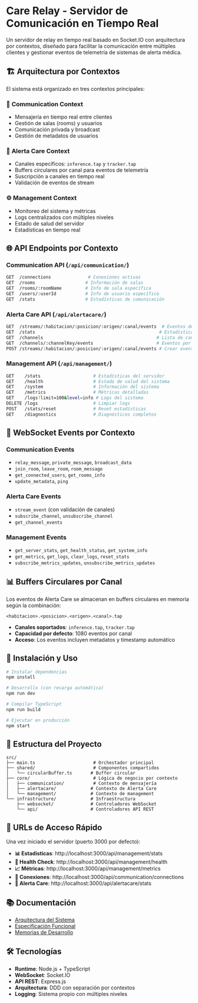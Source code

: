# Care Relay - Servidor de Comunicación en Tiempo Real

Un servidor de relay en tiempo real basado en Socket.IO con arquitectura por contextos, diseñado para facilitar la comunicación entre múltiples clientes y gestionar eventos de telemetría de sistemas de alerta médica.

## 🏗️ Arquitectura por Contextos

El sistema está organizado en tres contextos principales:

### 💬 **Communication Context**
- Mensajería en tiempo real entre clientes
- Gestión de salas (rooms) y usuarios
- Comunicación privada y broadcast
- Gestión de metadatos de usuarios

### 🚨 **Alerta Care Context**
- Canales específicos: `inference.tap` y `tracker.tap`
- Buffers circulares por canal para eventos de telemetría
- Suscripción a canales en tiempo real
- Validación de eventos de stream

### ⚙️ **Management Context**
- Monitoreo del sistema y métricas
- Logs centralizados con múltiples niveles
- Estado de salud del servidor
- Estadísticas en tiempo real

## 🌐 API Endpoints por Contexto

### Communication API (`/api/communication/`)
```bash
GET  /connections              # Conexiones activas
GET  /rooms                   # Información de salas
GET  /rooms/:roomName         # Info de sala específica
GET  /users/:userId           # Info de usuario específico
GET  /stats                   # Estadísticas de comunicación
```

### Alerta Care API (`/api/alertacare/`)
```bash
GET  /streams/:habitacion/:posicion/:origen/:canal/events  # Eventos de canal
GET  /stats                                               # Estadísticas de Alerta Care
GET  /channels                                           # Lista de canales
GET  /channels/:channelKey/events                        # Eventos por channel key
POST /streams/:habitacion/:posicion/:origen/:canal/events # Crear evento (testing)
```

### Management API (`/api/management/`)
```bash
GET    /stats                    # Estadísticas del servidor
GET    /health                   # Estado de salud del sistema
GET    /system                   # Información del sistema
GET    /metrics                  # Métricas detalladas
GET    /logs?limit=100&level=info # Logs del sistema
DELETE /logs                     # Limpiar logs
POST   /stats/reset              # Reset estadísticas
GET    /diagnostics              # Diagnósticos completos
```

## 🔌 WebSocket Events por Contexto

### Communication Events
- `relay_message`, `private_message`, `broadcast_data`
- `join_room`, `leave_room`, `room_message`
- `get_connected_users`, `get_rooms_info`
- `update_metadata`, `ping`

### Alerta Care Events
- `stream_event` (con validación de canales)
- `subscribe_channel`, `unsubscribe_channel`
- `get_channel_events`

### Management Events
- `get_server_stats`, `get_health_status`, `get_system_info`
- `get_metrics`, `get_logs`, `clear_logs`, `reset_stats`
- `subscribe_metrics_updates`, `unsubscribe_metrics_updates`

## 📊 Buffers Circulares por Canal

Los eventos de Alerta Care se almacenan en buffers circulares en memoria según la combinación:

```
<habitacion>.<posicion>.<origen>.<canal>.tap
```

- **Canales soportados**: `inference.tap`, `tracker.tap`
- **Capacidad por defecto**: 1080 eventos por canal
- **Acceso**: Los eventos incluyen metadatos y timestamp automático

## 🚀 Instalación y Uso

```bash
# Instalar dependencias
npm install

# Desarrollo (con recarga automática)
npm run dev

# Compilar TypeScript
npm run build

# Ejecutar en producción
npm start
```

## 📁 Estructura del Proyecto

```
src/
├── main.ts                      # Orchestador principal
├── shared/                      # Componentes compartidos
│   └── circularBuffer.ts       # Buffer circular
├── core/                        # Lógica de negocio por contexto
│   ├── communication/           # Contexto de mensajería
│   ├── alertacare/             # Contexto de Alerta Care
│   └── management/             # Contexto de management
└── infrastructure/             # Infraestructura
    ├── websocket/              # Controladores WebSocket
    └── api/                    # Controladores API REST
```

## 🔗 URLs de Acceso Rápido

Una vez iniciado el servidor (puerto 3000 por defecto):

- **📊 Estadísticas**: http://localhost:3000/api/management/stats
- **🏥 Health Check**: http://localhost:3000/api/management/health
- **📈 Métricas**: http://localhost:3000/api/management/metrics
- **💬 Conexiones**: http://localhost:3000/api/communication/connections
- **🚨 Alerta Care**: http://localhost:3000/api/alertacare/stats

## 📚 Documentación

- [Arquitectura del Sistema](docs/arquitectura/)
- [Especificación Funcional](docs/funcional/)
- [Memorias de Desarrollo](docs/memorias/)

## 🛠️ Tecnologías

- **Runtime**: Node.js + TypeScript
- **WebSocket**: Socket.IO
- **API REST**: Express.js
- **Arquitectura**: DDD con separación por contextos
- **Logging**: Sistema propio con múltiples niveles
